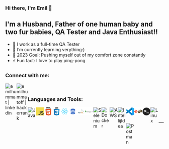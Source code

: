 ### Hi there, I'm Emil 👋

## I'm a Husband, Father of one human baby and two fur babies, QA Tester and Java Enthusiast!!


- 🔭 I work as a full-time QA Tester
- 🌱 I’m currently learning verything:)
- 🥅 2023 Goal: Pushing myself out of my comfort zone constantly
- ⚡ Fun fact: I love to play ping-pong

### Connect with me:


[<img align="left" alt="emilhummat | linkedin" width="36px" src="https://img.icons8.com/external-justicon-flat-justicon/64/000000/external-linkedin-social-media-justicon-flat-justicon.png"/>][linkedin]
[<img align="left" alt="emilhummatoff | hackerrank" width="36px" src="https://upload.wikimedia.org/wikipedia/commons/thumb/6/65/HackerRank_logo.png/900px-HackerRank_logo.png"/>][hackerrank]

<br />

### Languages and Tools:

<img align="left" alt="Java" width="26px" src="https://img.icons8.com/color/48/000000/java-coffee-cup-logo--v1.png"/>
<img align="left" alt="JavaScript" width="26px" src="https://raw.githubusercontent.com/github/explore/80688e429a7d4ef2fca1e82350fe8e3517d3494d/topics/javascript/javascript.png" />
<img align="left" alt="HTML5" width="26px" src="https://raw.githubusercontent.com/github/explore/80688e429a7d4ef2fca1e82350fe8e3517d3494d/topics/html/html.png" />
<img align="left" alt="CSS3" width="26px" src="https://raw.githubusercontent.com/github/explore/80688e429a7d4ef2fca1e82350fe8e3517d3494d/topics/css/css.png" />
<img align="left" alt="React" width="26px" src="https://raw.githubusercontent.com/github/explore/80688e429a7d4ef2fca1e82350fe8e3517d3494d/topics/react/react.png" />
<img align="left" alt="SQL" width="26px" src="https://raw.githubusercontent.com/github/explore/80688e429a7d4ef2fca1e82350fe8e3517d3494d/topics/sql/sql.png" />
<img align="left" alt="MySQL" width="26px" src="https://raw.githubusercontent.com/github/explore/80688e429a7d4ef2fca1e82350fe8e3517d3494d/topics/mysql/mysql.png" />
<img align="left" alt="MongoDB" width="26px" src="https://raw.githubusercontent.com/github/explore/80688e429a7d4ef2fca1e82350fe8e3517d3494d/topics/mongodb/mongodb.png" />
<img align="left" alt="Selenium" width="26px" src="https://img.icons8.com/officel/16/000000/selenium-test-automation.png"/>
<img align="left" alt="Docker" width="26px"  src="https://img.icons8.com/fluent/50/000000/docker.png"/>
<img align="left" alt="AWS" width="26px"  src="https://img.icons8.com/color/48/000000/amazon-web-services.png"/>
<img align="left" alt="IntellijIdea" width="26px" src="https://img.icons8.com/color/48/000000/intellij-idea.png"/>
<img align="left" alt="Visual Studio Code" width="26px" src="https://raw.githubusercontent.com/github/explore/80688e429a7d4ef2fca1e82350fe8e3517d3494d/topics/visual-studio-code/visual-studio-code.png" />
<img align="left" alt="Git" width="26px" src="https://raw.githubusercontent.com/github/explore/80688e429a7d4ef2fca1e82350fe8e3517d3494d/topics/git/git.png" />
<img align="left" alt="Terminal" width="26px" src="https://raw.githubusercontent.com/github/explore/80688e429a7d4ef2fca1e82350fe8e3517d3494d/topics/terminal/terminal.png" />
<img align="left" alt="Linux" width="26px" src="https://img.icons8.com/color/48/000000/linux--v1.png"/>
<img align="left" alt="Postman" width="26px" src="https://img.icons8.com/external-tal-revivo-shadow-tal-revivo/24/000000/external-postman-is-the-only-complete-api-development-environment-logo-shadow-tal-revivo.png"/>

<br />
<br />



---


[hackerrank]: https://www.hackerrank.com/emilhummatoff
[linkedin]: https://www.linkedin.com/in/emilhummat/


